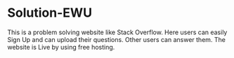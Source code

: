 # Solution-EWU
This is a problem solving website like Stack Overflow. Here users can easily Sign Up and can upload their questions. Other users can answer them. The website is Live by using free hosting.
